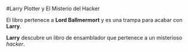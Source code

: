 #Larry Plotter y El Misterio del Hacker

El libro pertenece a **Lord Ballmermort** y es una trampa para acabar
con **Larry**.

**Larry** descubre un libro de ensamblador que pertenece a un 
misterioso *hacker*.
